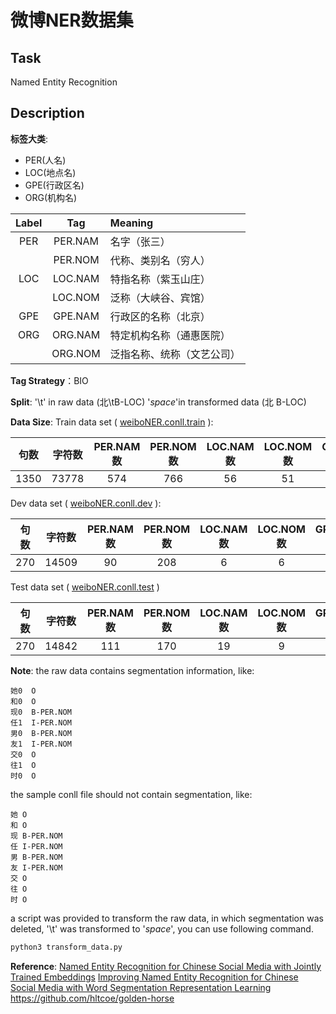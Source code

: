 # 微博NER数据集

## Task
Named Entity Recognition

## Description

**标签大类**:
 - PER(人名)
 - LOC(地点名)
 - GPE(行政区名)
 - ORG(机构名)


| Label |  Tag  |   Meaning    |
|:---:|:-------:|:------------|
| PER | PER.NAM |名字（张三）   |
|     | PER.NOM |代称、类别名（穷人）|
| LOC | LOC.NAM |特指名称（紫玉山庄）|
|     | LOC.NOM |泛称（大峡谷、宾馆）|
| GPE | GPE.NAM |行政区的名称（北京）|
| ORG | ORG.NAM |特定机构名称（通惠医院）|
|     | ORG.NOM |泛指名称、统称（文艺公司）|

**Tag Strategy**：BIO

**Split**:
'\t' in raw data (北\tB-LOC)
'*space*'in transformed data (北 B-LOC)


**Data Size**:
Train data set ( [weiboNER.conll.train](weiboNER.conll.train) ):

|句数|字符数|PER.NAM数|PER.NOM数|LOC.NAM数|LOC.NOM数|GPE.NAM数|ORG.NAM数|ORG.NOM数|
|:-:|:-:|:-:|:-:|:-:|:-:|:-:|:-:|:-:|
|1350|73778|574|766|56|51|205|183|42|

Dev data set ( [weiboNER.conll.dev](weiboNER.conll.dev) ):

|句数|字符数|PER.NAM数|PER.NOM数|LOC.NAM数|LOC.NOM数|GPE.NAM数|ORG.NAM数|ORG.NOM数|
|:-:|:-:|:-:|:-:|:-:|:-:|:-:|:-:|:-:|
|270|14509|90|208|6|6|26|47|5|

Test data set ( [weiboNER.conll.test](weiboNER.conll.test) )

|句数|字符数|PER.NAM数|PER.NOM数|LOC.NAM数|LOC.NOM数|GPE.NAM数|ORG.NAM数|ORG.NOM数|
|:-:|:-:|:-:|:-:|:-:|:-:|:-:|:-:|:-:|
|270|14842|111|170|19|9|47|39|17|

**Note**:
the raw data contains segmentation information, like:
```
她0	O
和0	O
现0	B-PER.NOM
任1	I-PER.NOM
男0	B-PER.NOM
友1	I-PER.NOM
交0	O
往1	O
时0	O
```

the sample conll file should not contain segmentation, like:
```
她 O
和 O
现 B-PER.NOM
任 I-PER.NOM
男 B-PER.NOM
友 I-PER.NOM
交 O
往 O
时 O
```

a script was provided to transform the raw data, in which segmentation was deleted, '\t' was transformed to '*space*', you can use following command.
```bash
python3 transform_data.py
```

**Reference**:
[Named Entity Recognition for Chinese Social Media with Jointly Trained Embeddings](http://aclweb.org/anthology/D15-1064)
[Improving Named Entity Recognition for Chinese Social Media with Word Segmentation Representation Learning](http://www.aclweb.org/anthology/P16-2025)
<https://github.com/hltcoe/golden-horse>
